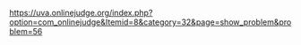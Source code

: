 https://uva.onlinejudge.org/index.php?option=com_onlinejudge&Itemid=8&category=32&page=show_problem&problem=56
